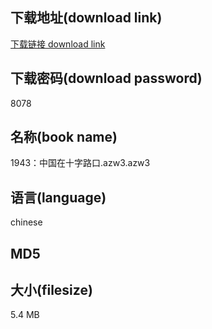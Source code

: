 ## 下载地址(download link)
[下载链接 download link](https://voluble-croquembouche-d321dc.netlify.app/?s=1943%EF%BC%9A%E4%B8%AD%E5%9B%BD%E5%9C%A8%E5%8D%81%E5%AD%97%E8%B7%AF%E5%8F%A3.azw3)

## 下载密码(download password)
8078

## 名称(book name)
1943：中国在十字路口.azw3.azw3

## 语言(language)
chinese

## MD5


## 大小(filesize)
5.4 MB
